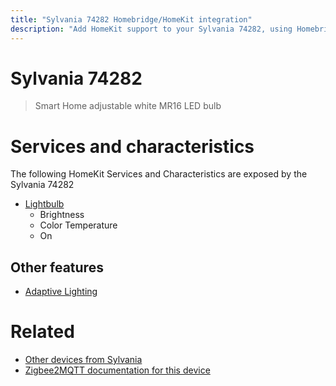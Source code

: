 ```yaml
---
title: "Sylvania 74282 Homebridge/HomeKit integration"
description: "Add HomeKit support to your Sylvania 74282, using Homebridge, Zigbee2MQTT and homebridge-z2m."
---
```

<!---
This file has been GENERATED using src/docgen/docgen.ts
DO NOT EDIT THIS FILE MANUALLY!
-->
# Sylvania 74282
> Smart Home adjustable white MR16 LED bulb


# Services and characteristics
The following HomeKit Services and Characteristics are exposed by
the Sylvania 74282

* [Lightbulb](../../light.md)
  * Brightness
  * Color Temperature
  * On


## Other features
* [Adaptive Lighting](../../light.md)


# Related
* [Other devices from Sylvania](../index.md#sylvania)
* [Zigbee2MQTT documentation for this device](https://www.zigbee2mqtt.io/devices/74282.html)
